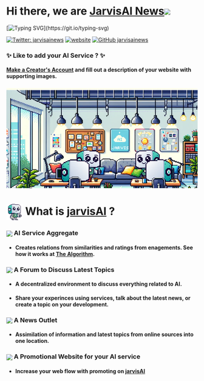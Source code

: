 <h1> Hi there, we are <a href="https://www.jarvisai.news/">JarvisAI News</a><img src="https://media.giphy.com/media/VgCDAzcKvsR6OM0uWg/giphy.gif" width="50"></h1>

[![Typing SVG](https://readme-typing-svg.demolab.com?font=Roboto&pause=1000&color=56C6FF&random=false&width=435&lines=The+most+complete+AI+collection+available.)](https://git.io/typing-svg)

[![Twitter: jarvisainews](https://img.shields.io/twitter/follow/jarvisainews?style=social)](https://twitter.com/jarvisainews)
[![website](https://img.shields.io/badge/Website-46a2f1.svg?&style=flat-square&logo=Google-Chrome&logoColor=white&link=https://www.jarvisai.news/)](https://www.jarvisai.news/)
[![GitHub jarvisainews](https://img.shields.io/github/followers/jarvisainews?label=follow&style=social)](https://github.com/jarvisainews)

### <p color="#41C3B3">✨ Like to add your AI Service ? ✨<p>

#### <a href="https://www.jarvisai.news/">Make a Creator's Account</a> and fill out a description of your website with supporting images.

<div height="2rem" width="100%"> </div>

### 
### 

![Jarvis Office](./support/jarvis_office.jpeg)


# <div align="left"> <img src="./support/smjarvis_pixel.png" alt="Jarvis" align="center"/> What is [jarvisAI](https://www.jarvisai.news/) ?</div>

<p font-size="1.5rem">

### <img src="https://media.giphy.com/media/jY1r8EHyk4Ye9KUOUb/giphy.gif" width="32" align="center"/> AI Service Aggregate
-  #### Creates relations from similarities and ratings from enagements. See how it works at [The Algorithm](https://github.com/jarvisainews/the-algorithm).

### <img src="https://media.giphy.com/media/LnQjpWaON8nhr21vNW/giphy.gif" width="32" align="center"/> A Forum to Discuss Latest Topics
- #### A decentralized environment to discuss everything related to AI.
- #### Share your experinces using services, talk about the latest news, or create a topic on your development.

### <img src="https://media.giphy.com/media/d72o5RXxDCHMhGXf5v/giphy-downsized.gif" width="32" align="center"/> A News Outlet
- #### Assimilation of information and latest topics from online sources into one location.

### <img src="https://media.giphy.com/media/daUNvsWuU3s8WeLnq3/giphy.gif" width="32" align="center"/> A Promotional Website for your AI service
- #### Increase your web flow with promoting on [jarvisAI](https://www.jarvisai.news/)


<!--
**carter4299/carter4299** is a ✨ _special_ ✨ repository because its `README.md` (this file) appears on your GitHub profile.

Here are some ideas to get you started:

- 🔭 I’m currently working on ...
- 🌱 I’m currently learning ...
- 👯 I’m looking to collaborate on ...
- 🤔 I’m looking for help with ...
- 💬 Ask me about ...
- 📫 How to reach me: ...
- 😄 Pronouns: ...
- ⚡ Fun fact: ...
-->


<!--
**jarvisainews/jarvisainews** is a ✨ _special_ ✨ repository because its `README.md` (this file) appears on your GitHub profile.

Here are some ideas to get you started:

- 🔭 I’m currently working on ...
- 🌱 I’m currently learning ...
- 👯 I’m looking to collaborate on ...
- 🤔 I’m looking for help with ...
- 💬 Ask me about ...
- 📫 How to reach me: ...
- 😄 Pronouns: ...
- ⚡ Fun fact: ...

# <div align="center"> <img src="./support/logo.png" alt="Jarvis" align="center"/> Hi there, we are [jarvisAI News](https://www.jarvisai.news/) 📰</div>
-->
